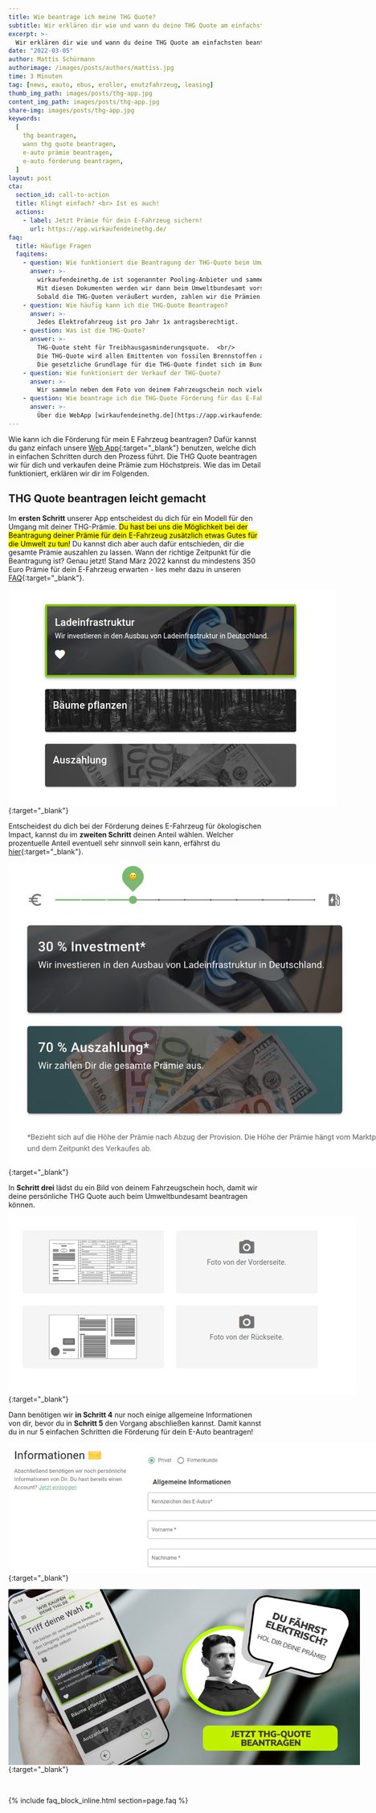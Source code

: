 ```yaml
---
title: Wie beantrage ich meine THG Quote?
subtitle: Wir erklären dir wie und wann du deine THG Quote am einfachsten beantragen kannst! Sicher dir jetzt die Prämie für dein E-Fahrzeug und E-Auto!
excerpt: >-
  Wir erklären dir wie und wann du deine THG Quote am einfachsten beantragen kannst! Sicher dir jetzt die Prämie für dein E-Fahrzeug und E-Auto!
date: "2022-03-05"
author: Mattis Schürmann
authorimage: /images/posts/authors/mattiss.jpg
time: 3 Minuten
tag: [news, eauto, ebus, eroller, enutzfahrzeug, leasing]
thumb_img_path: images/posts/thg-app.jpg
content_img_path: images/posts/thg-app.jpg
share-img: images/posts/thg-app.jpg
keywords:
  [
    thg beantragen,
    wann thg quote beantragen,
    e-auto prämie beantragen,
    e-auto förderung beantragen,
  ]
layout: post
cta:
  section_id: call-to-action
  title: Klingt einfach? <br> Ist es auch!
  actions:
    - label: Jetzt Prämie für dein E-Fahrzeug sichern!
      url: https://app.wirkaufendeinethg.de/
faq:
  title: Häufige Fragen
  faqitems:
    - question: Wie funktioniert die Beantragung der THG-Quote beim Umweltamt?
      answer: >-
        wirkaufendeinethg.de ist sogenannter Pooling-Anbieter und sammelt von vielen Fahrern von Elektrofahrzeugen die Fotos der Fahrzeugscheine ein.
        Mit diesen Dokumenten werden wir dann beim Umweltbundesamt vorstellig und beantragen die Zertifizierung der eingesparten CO2-Mengen – die THG Quote.
        Sobald die THG-Quoten veräußert wurden, zahlen wir die Prämien für die E-Fahrzeuge aus.
    - question: Wie häufig kann ich die THG-Quote Beantragen? 
      answer: >-
        Jedes Elektrofahrzeug ist pro Jahr 1x antragsberechtigt.
    - question: Was ist die THG-Quote? 
      answer: >-
        THG-Quote steht für Treibhausgasminderungsquote.  <br/> 
        Die THG-Quote wird allen Emittenten von fossilen Brennstoffen auferlegt. Diese Emittenten, oft Mineralölunternehmen, müssen Auflagen zur Kompensation von CO2-Emissionen erfüllen. Jährlich gilt es einen bestimmten Prozentsatz an Emissionen zu reduzieren oder wenigstens zu kompensieren. Sollte diese auferlegte Quote nicht eingehalten werden, drohen Strafzahlungen.  <br/>
        Die gesetzliche Grundlage für die THG-Quote findet sich im Bundes-Immissionsschutzgesetz (BImSchG), sowie in der 38. Bundes-Immissionsschutzverordnung (38. BImSchV). Zudem ist in § 37 des Bundes-Immissionsschutzgesetzes geregelt, dass Unternehmen, die 2022 mehr CO2 als erlaubt in Umlauf bringen, für jede zusätzliche Tonne 600 Euro Strafe zu zahlen haben.  
    - question: Wie funktioniert der Verkauf der THG-Quote?
      answer: >-
        Wir sammeln neben dem Foto von deinem Fahrzeugschein noch viele weitere Fahrzeugscheine ein und übermitteln diese dann datenschutzkonform an das Umweltbundesamt. Hier wird dann geprüft, ob für dein Elektrofahrzeug bereits eine Treibhausgasquote erstellt wurde. Nach erfolgreicher Prüfung, der von uns eingereichten Unterlagen, zertifiziert das deutsche Umweltbundesamt die eingesparten CO2 Emissionen. Dieses Zertifikat erhalten wir in Form eines Nachweises und helfen Dir nun diesen zu vermarkten.
    - question: Wie beantrage ich die THG-Quote Förderung für das E-Fahrzeug
      answer: >-
        Über die WebApp [wirkaufendeinethg.de](https://app.wirkaufendeinethg.de){:target="_blank"} kannst Du uns ganz bequem ein Foto deines Fahrzeugscheins übermitteln. Das Foto benötigen wir als Nachweis gegenüber dem Umweltbundesamt und zur Prüfung, ob dein Fahrzeug für die Auszahlung der THQ-Quote geeignet ist. Danach beantragen und verkaufen wir deine THG-Quote für dich.
---
```


Wie kann ich die Förderung für mein E Fahrzeug beantragen? Dafür kannst du ganz einfach unsere [Web App](https://app.wirkaufendeinethg.de/#/){:target="_blank"} benutzen, welche dich in einfachen Schritten durch den Prozess führt. Die THG Quote beantragen wir für dich und verkaufen deine Prämie zum Höchstpreis. Wie das im Detail funktioniert, erklären wir dir im Folgenden.

## THG Quote beantragen leicht gemacht

Im <b>ersten Schritt</b> unserer App entscheidest du dich für ein Modell für den Umgang mit deiner THG-Prämie.
<mark>Du hast bei uns die Möglichkeit bei der Beantragung deiner Prämie für dein E-Fahrzeug zusätzlich etwas Gutes für die Umwelt zu tun!</mark> Du kannst dich aber auch dafür entschieden, dir die gesamte Prämie auszahlen zu lassen. Wann der richtige Zeitpunkt für die Beantragung ist? Genau jetzt! Stand März 2022 kannst du mindestens 350 Euro Prämie für dein E-Fahrzeug erwarten - lies mehr dazu in unseren [FAQ](/faq){:target="_blank"}.

[<img src="/images/posts/thgimpactselector.png" target="_blank" alt="Modell für den Umgang mit deiner THG-Prämie" style="margin: auto; display: block; max-width:800px; max-height:350px max-height: 400px;" />](https://app.wirkaufendeinethg.de/#/thgimpactselector){:target="_blank"}

Entscheidest du dich bei der Förderung deines E-Fahrzeug für ökologischen Impact, kannst du im <b>zweiten Schritt</b> deinen Anteil wählen. Welcher prozentuelle Anteil eventuell sehr sinnvoll sein kann, erfährst du [hier](/blog/2022/02/14/THG-Quote-In-Der-Tagesschau-Berichtet-Ueber-Geld-Einnehmen-Mit-Elektroauto/){:target="_blank"}.

[<img src="/images/posts/70-fuer-255-steuerfrei.jpg" target="_blank" alt="Bei der Förderung deines E-Autos für ökologischen Impact entscheiden" style="margin: auto; display: block; max-width:800px; max-height:350px max-height: 400px;" />](https://app.wirkaufendeinethg.de/#/thgimpactfactor){:target="_blank"}

In <b>Schritt drei</b> lädst du ein Bild von deinem Fahrzeugschein hoch, damit wir deine persönliche THG Quote auch beim Umweltbundesamt beantragen können.

[<img src="/images/posts/thgregistration.png" target="_blank" alt="70% Fahrzeugschein hochladen für deine persönliche THG Quote" style="margin: auto; display: block; max-width:800px; max-height:350px max-height: 400px;" />](https://app.wirkaufendeinethg.de/#/thgregistration){:target="_blank"}

Dann benötigen wir <b>in Schritt 4</b> nur noch einige allgemeine Informationen von dir, bevor du in <b>Schritt 5</b> den Vorgang abschließen kannst. Damit kannst du in nur 5 einfachen Schritten die Förderung für dein E-Auto beantragen!

[<img src="/images/posts/thgcontact.png" target="_blank" alt="Informationen für die Förderung deiner E-Auto Prämie" style="margin: auto; display: block; max-width:800px; max-height:350px max-height: 400px;" />](https://app.wirkaufendeinethg.de/#/thgcontact){:target="_blank"}

[<img src="/images/banner-cta-thg-quote-beantragen-tesla.jpg" alt="THG Beantragung erklärt" style="margin: auto; display: block; max-width:800px; max-height:350px" />](https://app.wirkaufendeinethg.de){:target="_blank"}

<br/>


{% include faq_block_inline.html section=page.faq %}
